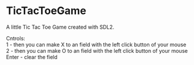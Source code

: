 # TicTacToeGame

A little Tic Tac Toe Game created with SDL2.


Cntrols:\
1 - then you can make X to an field with the left click button of your mouse\
2 - then you can make O to an field with the left click button of your mouse\
Enter - clear the field
